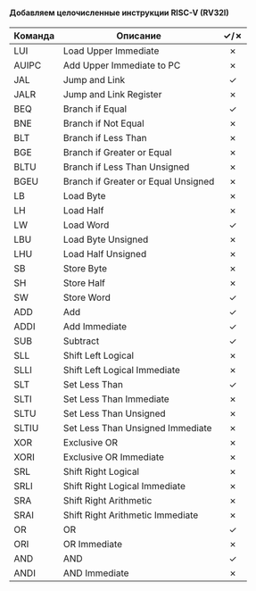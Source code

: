 #### Добавляем целочисленные инструкции RISC-V (RV32I)
| Команда | Описание                            |&check;/&cross;|
|---------|-------------------------------------|:-------------:|
| LUI     | Load Upper Immediate                | &cross;       |
| AUIPC   | Add Upper Immediate to PC           | &cross;       |
| JAL     | Jump and Link                       | &check;       |
| JALR    | Jump and Link Register              | &cross;       |
| BEQ     | Branch if Equal                     | &check;       |
| BNE     | Branch if Not Equal                 | &cross;       |
| BLT     | Branch if Less Than                 | &cross;       |
| BGE     | Branch if Greater or Equal          | &cross;       |
| BLTU    | Branch if Less Than Unsigned        | &cross;       |
| BGEU    | Branch if Greater or Equal Unsigned | &cross;       |
| LB      | Load Byte                           | &cross;       |
| LH      | Load Half                           | &cross;       |
| LW      | Load Word                           | &check;       |
| LBU     | Load Byte Unsigned                  | &cross;       |
| LHU     | Load Half Unsigned                  | &cross;       |
| SB      | Store Byte                          | &cross;       |
| SH      | Store Half                          | &cross;       |
| SW      | Store Word                          | &check;       |
| ADD     | Add                                 | &check;       |
| ADDI    | Add Immediate                       | &check;       |
| SUB     | Subtract                            | &check;       |
| SLL     | Shift Left Logical                  | &cross;       |
| SLLI    | Shift Left Logical Immediate        | &cross;       |
| SLT     | Set Less Than                       | &check;       |
| SLTI    | Set Less Than Immediate             | &cross;       |
| SLTU    | Set Less Than Unsigned              | &cross;       |
| SLTIU   | Set Less Than Unsigned Immediate    | &cross;       |
| XOR     | Exclusive OR                        | &cross;       |
| XORI    | Exclusive OR Immediate              | &cross;       |
| SRL     | Shift Right Logical                 | &cross;       |
| SRLI    | Shift Right Logical Immediate       | &cross;       |
| SRA     | Shift Right Arithmetic              | &cross;       |
| SRAI    | Shift Right Arithmetic Immediate    | &cross;       |
| OR      | OR                                  | &check;       |
| ORI     | OR Immediate                        | &cross;       |
| AND     | AND                                 | &check;       |
| ANDI    | AND Immediate                       | &cross;       |
